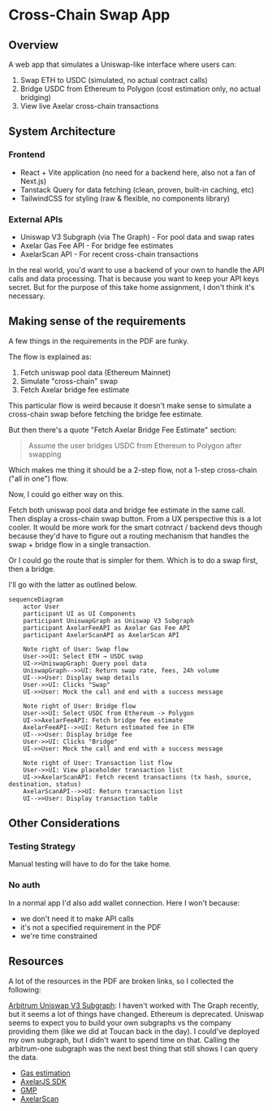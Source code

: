 # Cross-Chain Swap App

## Overview

A web app that simulates a Uniswap-like interface where users can:

1. Swap ETH to USDC (simulated, no actual contract calls)
2. Bridge USDC from Ethereum to Polygon (cost estimation only, no actual bridging)
3. View live Axelar cross-chain transactions

## System Architecture

### Frontend
- React + Vite application (no need for a backend here, also not a fan of Next.js)
- Tanstack Query for data fetching (clean, proven, built-in caching, etc)
- TailwindCSS for styling (raw & flexible, no components library)

### External APIs
- Uniswap V3 Subgraph (via The Graph) - For pool data and swap rates
- Axelar Gas Fee API - For bridge fee estimates
- AxelarScan API - For recent cross-chain transactions

In the real world, you'd want to use a backend of your own to handle the API calls and data processing.
That is because you want to keep your API keys secret.
But for the purpose of this take home assignment, I don't think it's necessary.

## Making sense of the requirements

A few things in the requirements in the PDF are funky.

The flow is explained as:
1. Fetch uniswap pool data (Ethereum Mainnet)
2. Simulate "cross-chain" swap
3. Fetch Axelar bridge fee estimate

This particular flow is weird because it doesn't make sense to simulate a cross-chain swap before fetching the bridge fee estimate.

But then there's a quote "Fetch Axelar Bridge Fee Estimate" section:
> Assume the user bridges USDC from Ethereum to Polygon after swapping

Which makes me thing it should be a 2-step flow, not a 1-step cross-chain ("all in one") flow.

Now, I could go either way on this.

Fetch both uniswap pool data and bridge fee estimate in the same call.
Then display a cross-chain swap button.
From a UX perspective this is a lot cooler.
It would be more work for the smart cotnract / backend devs though because they'd have to figure out a routing mechanism that handles the swap + bridge flow in a single transaction.

Or I could go the route that is simpler for them.
Which is to do a swap first, then a bridge.

I'll go with the latter as outlined below.

```mermaid
sequenceDiagram
    actor User
    participant UI as UI Components
    participant UniswapGraph as Uniswap V3 Subgraph
    participant AxelarFeeAPI as Axelar Gas Fee API
    participant AxelarScanAPI as AxelarScan API
    
    Note right of User: Swap flow
    User->>UI: Select ETH → USDC swap
    UI->>UniswapGraph: Query pool data
    UniswapGraph-->>UI: Return swap rate, fees, 24h volume
    UI-->>User: Display swap details
    User->>UI: Clicks "Swap"
    UI->>User: Mock the call and end with a success message
    
    Note right of User: Bridge flow
    User->>UI: Select USDC from Ethereum -> Polygon
    UI->>AxelarFeeAPI: Fetch bridge fee estimate
    AxelarFeeAPI-->>UI: Return estimated fee in ETH
    UI-->>User: Display bridge fee
    User->>UI: Clicks "Bridge"
    UI->>User: Mock the call and end with a success message
    
    Note right of User: Transaction list flow
    User->>UI: View placeholder transaction list
    UI->>AxelarScanAPI: Fetch recent transactions (tx hash, source, destination, status)
    AxelarScanAPI-->>UI: Return transaction list
    UI-->>User: Display transaction table
```

## Other Considerations

### Testing Strategy

Manual testing will have to do for the take home.

### No auth

In a normal app I'd also add wallet connection.
Here I won't because:
- we don't need it to make API calls
- it's not a specified requirement in the PDF
- we're time constrained

## Resources

A lot of the resources in the PDF are broken links, so I collected the following:

[Arbitrum Uniswap V3 Subgraph](https://thegraph.com/explorer/subgraphs/5zvR82QoaXYFyDEKLZ9t6v9adgnptxYpKpSbxtgVENFV?view=Query&chain=arbitrum-one): 
I haven't worked with The Graph recently, but it seems a lot of things have changed. Ethereum is deprecated. Uniswap seems to expect you to build your own subgraphs vs the company providing them (like we did at Toucan back in the day). I could've deployed my own subgraph, but I didn't want to spend time on that. Calling the arbitrum-one subgraph was the next best thing that still shows I can query the data.

- [Gas estimation](https://docs.axelar.dev/dev/gas-service/pay-gas/)
- [AxelarJS SDK](https://docs.axelar.dev/dev/axelarjs-sdk/intro/)
- [GMP](https://docs.axelar.dev/dev/general-message-passing/verify-gmp-tx/)
- [AxelarScan](https://docs.axelarscan.io/axelarscan)